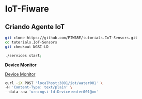 # IoT-Fiware

## Criando Agente IoT 

``` bash
git clone https://github.com/FIWARE/tutorials.IoT-Sensors.git
cd tutorials.IoT-Sensors
git checkout NGSI-LD

./services start;
```

**Device Monitor**

[Device Monitor](http://localhost:3000/device/monitor)

``` bash
curl -iX POST 'localhost:3001/iot/water001' \
-H 'Content-Type: text/plain' \
--data-raw 'urn:ngsi-ld:Device:water001@on'
```
